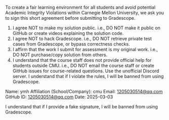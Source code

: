 To create a fair learning environment for all students and avoid potential Academic Integrity Violations within Carnegie Mellon University, we ask you to sign this short agreement before submitting to Gradescope.

1. I agree NOT to make my solution public. i.e., DO NOT make it public on GitHub or create videos explaining the solution code.
2. I agree NOT to hack Gradescope. i.e., DO NOT retrieve private test cases from Gradescope, or bypass correctness checks.
3. I affirm that the work I submit for assessment is my original work. i.e., DO NOT purchase/copy solution from others.
4. I understand that the course staff does not provide official help for students outside CMU. i.e., DO NOT email the course staff or create GitHub issues for course-related questions. Use the unofficial Discord server.
I understand that if I violate the rules, I will be banned from using Gradescope.

Name: ymh
Affiliation (School/Company): cmu
Email: 1205030514@qq.com
GitHub ID: 1205030514@qq.com
Date: 2025-03-03

I understand that if I provide a fake signature, I will be banned from using Gradescope.
